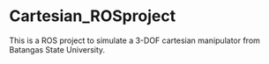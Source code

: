 # Cartesian_ROSproject
 This is a ROS project to simulate a 3-DOF cartesian manipulator from Batangas State University.

